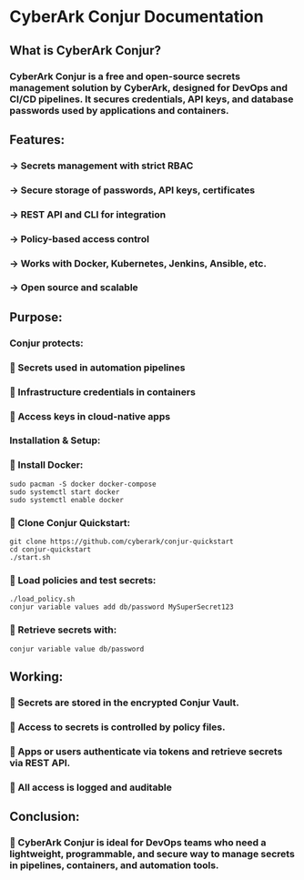 # CyberArk Conjur Documentation

## What is CyberArk Conjur?
### CyberArk Conjur is a free and open-source secrets management solution by CyberArk, designed for DevOps and CI/CD pipelines. It secures credentials, API keys, and database passwords used by applications and containers.

## Features:

### -> Secrets management with strict RBAC

### -> Secure storage of passwords, API keys, certificates

### -> REST API and CLI for integration

### -> Policy-based access control

### -> Works with Docker, Kubernetes, Jenkins, Ansible, etc.

### -> Open source and scalable

## Purpose:

###  Conjur protects:

### 🔹 Secrets used in automation pipelines

### 🔹 Infrastructure credentials in containers

### 🔹 Access keys in cloud-native apps

###  Installation & Setup:

### 🔹 Install Docker:
```
sudo pacman -S docker docker-compose
sudo systemctl start docker
sudo systemctl enable docker
```
### 🔹 Clone Conjur Quickstart:
```
git clone https://github.com/cyberark/conjur-quickstart
cd conjur-quickstart
./start.sh
```
### 🔹 Load policies and test secrets:
```
./load_policy.sh
conjur variable values add db/password MySuperSecret123
```
### 🔹 Retrieve secrets with:
```
conjur variable value db/password
```
## Working:

### 🔹 Secrets are stored in the encrypted Conjur Vault.

### 🔹 Access to secrets is controlled by policy files.

### 🔹 Apps or users authenticate via tokens and retrieve secrets via REST API.

### 🔹 All access is logged and auditable

## Conclusion:

### 🔹 CyberArk Conjur is ideal for DevOps teams who need a lightweight, programmable, and secure way to manage secrets in pipelines, containers, and automation tools.


